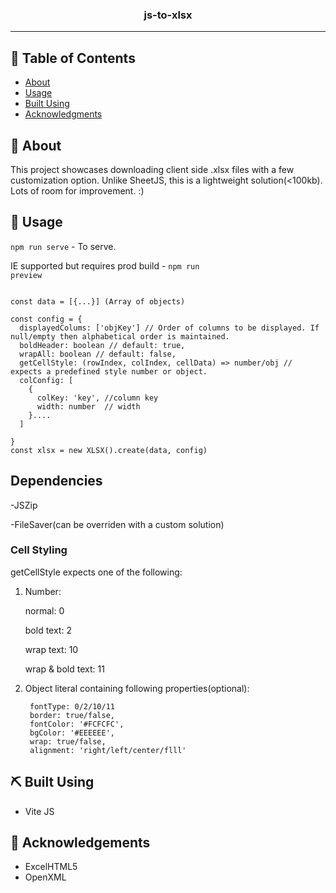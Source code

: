 

<h3 align="center">js-to-xlsx</h3>


---


## 📝 Table of Contents

- [About](#about)
- [Usage](#usage)
- [Built Using](#built_using)
- [Acknowledgments](#acknowledgement)

## 🧐 About <a name = "about"></a>

This project showcases downloading client side .xlsx files with a few customization option. Unlike SheetJS, this is a lightweight solution(<100kb). 
Lots of room for improvement. :)

## 🏁 Usage <a name = "usage"></a>

<code>npm run serve</code> - To serve.

IE supported but requires prod build - <code>npm run preview</code>

```

const data = [{...}] (Array of objects)

const config = {
  displayedColums: ['objKey'] // Order of columns to be displayed. If null/empty then alphabetical order is maintained.
  boldHeader: boolean // default: true,
  wrapAll: boolean // default: false,
  getCellStyle: (rowIndex, colIndex, cellData) => number/obj // expects a predefined style number or object.
  colConfig: [
    {
      colKey: 'key', //column key
      width: number  // width
    }....
  ]

}
const xlsx = new XLSX().create(data, config)
```

## Dependencies

-JSZip

-FileSaver(can be overriden with a custom solution)


### Cell Styling

getCellStyle expects one of the following:

1. Number:

    normal: 0

    bold text: 2

    wrap text: 10

    wrap & bold text: 11

2. Object literal containing following properties(optional):

       
        fontType: 0/2/10/11
        border: true/false,
        fontColor: '#FCFCFC',
        bgColor: '#EEEEEE',
        wrap: true/false,
        alignment: 'right/left/center/flll'





## ⛏️ Built Using <a name = "built_using"></a>

- Vite JS

## 🎉 Acknowledgements <a name = "acknowledgement"></a>

- ExcelHTML5
- OpenXML

